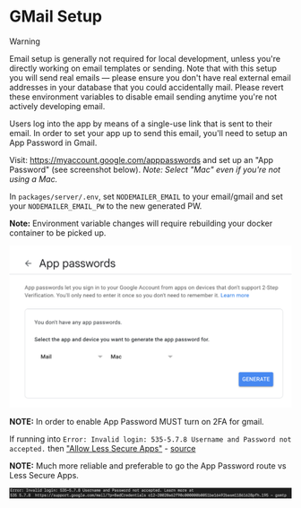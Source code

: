 # GMail Setup

> [!WARNING]
> Email setup is generally not required for local development, unless you're directly working on email templates or sending. Note that with this setup you will send real emails — please ensure you don't have real external email addresses in your database that you could accidentally mail. Please revert these environment variables to disable email sending anytime you're not actively developing email.

Users log into the app by means of a single-use link that is sent to their email. In order to set your app up to send this email, you'll need to setup an App Password in Gmail.

Visit: <https://myaccount.google.com/apppasswords> and set up an "App Password" (see screenshot below). *Note: Select "Mac" even if you're not using a Mac.*

In `packages/server/.env`, set `NODEMAILER_EMAIL` to your email/gmail and set your `NODEMAILER_EMAIL_PW` to the new generated PW.

**Note:** Environment variable changes will require rebuilding your docker container to be picked up. 

![Gmail App Password screen](./img/gmail-app-password.png)

**NOTE:** In order to enable App Password MUST turn on 2FA for gmail.

If running into `Error: Invalid login: 535-5.7.8 Username and Password not accepted.` then ["Allow Less Secure Apps"](https://myaccount.google.com/lesssecureapps) - [source](https://stackoverflow.com/a/59194512)

**NOTE:** Much more reliable and preferable to go the App Password route vs Less Secure Apps.

![Email Error](./img/error-gmail.png)
